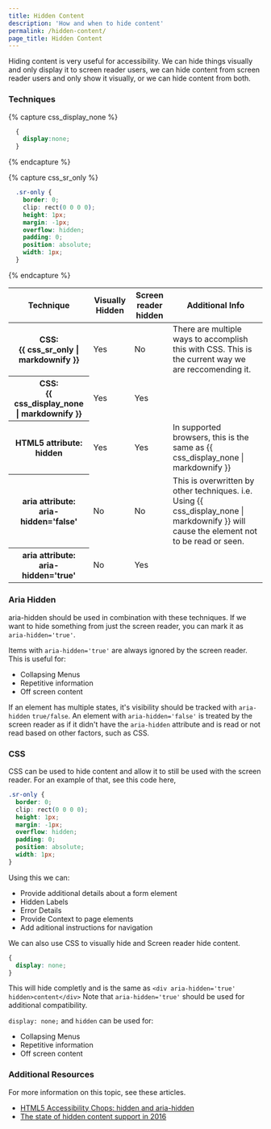 ```yaml
---
title: Hidden Content
description: 'How and when to hide content'
permalink: /hidden-content/
page_title: Hidden Content
---
```


Hiding content is very useful for accessibility. We can hide things visually and only display it to screen reader users, we can hide content from screen reader users and only show it visually, or we can hide content from both. 

### Techniques
{% capture css_display_none %}
  ```css
    {
      display:none;
    }
  ```
{% endcapture %}

{% capture css_sr_only %}
  ```css
    .sr-only {
      border: 0; 
      clip: rect(0 0 0 0); 
      height: 1px; 
      margin: -1px;
      overflow: hidden;
      padding: 0;
      position: absolute;
      width: 1px;
    }
  ```
{% endcapture %}
<table>
<thead>
  <tr>
    <th scope='col'>
      Technique
    </th>
    <th scope='col'>
      Visually Hidden
    </th>
    <th scope='col'>
      Screen reader hidden
    </th>
    <th scope='col'>
      Additional Info
    </th>
  </tr>
</thead>
<tbody>
  <tr>
    <th scope='row'>
      CSS:<br> {{ css_sr_only | markdownify }}
    </th>
    <td>Yes</td>
    <td>No</td>
    <td>There are multiple ways to accomplish this with CSS. This is the current way we are reccomending it.</td>
  </tr>
  <tr>
    <th scope='row'>
      CSS:<br>
      {{ css_display_none | markdownify }}
    </th>
    <td>Yes</td>
    <td>Yes</td>
    <td></td>
  </tr>
  <tr>
    <th scope='row'>
      HTML5 attribute:<br>
      <strong>hidden</strong>
    </th>
    <td>Yes</td>
    <td>Yes</td>
    <td>In supported browsers, this is the same as {{ css_display_none | markdownify }}</td>
  </tr>
  <tr>
    <th scope='row'>
      aria attribute:<br>
      <strong>aria-hidden='false'</strong>
    </th>
    <td>No</td>
    <td>No</td>
    <td>This is overwritten by other techniques. i.e. Using {{ css_display_none | markdownify }} will cause the element not to be read or seen.</td>
  </tr>
  <tr>
    <th scope='row'>
      aria attribute:<br>
      <strong>aria-hidden='true'</strong>
    </th>
    <td>No</td>
    <td>Yes</td>
    <td></td>
  </tr>
</tbody>
</table>
 
### Aria Hidden

aria-hidden should be used in combination with these techniques. If we want to hide something from just the screen reader, you can mark it as `aria-hidden='true'`. 

Items with `aria-hidden='true'` are always ignored by the screen reader.
This is useful for: 
- Collapsing Menus
- Repetitive information
- Off screen content

If an element has multiple states, it's visibility should be tracked with `aria-hidden` `true/false`. An element with `aria-hidden='false'` is treated by the screen reader as if it didn't have the `aria-hidden` attribute and is read or not read based on other factors, such as CSS. 

### CSS

CSS can be used to hide content and allow it to still be used with the screen reader. For an example of that, see this code here, 

```css
.sr-only {
  border: 0;
  clip: rect(0 0 0 0);
  height: 1px;
  margin: -1px;
  overflow: hidden;
  padding: 0;
  position: absolute;
  width: 1px;
}
```
Using this we can:
- Provide additional details about a form element
 - Hidden Labels
 - Error Details
- Provide Context to page elements
- Add aditional instructions for navigation

We can also use CSS to visually hide and Screen reader hide content. 

```css
{
  display: none;
}
```

This will hide completly and is the same as `<div aria-hidden='true' hidden>content</div>` Note that `aria-hidden='true'` should be used for additional compatibility. 

`display: none;` and `hidden` can be used for:
- Collapsing Menus
- Repetitive information
- Off screen content

### Additional Resources

For more information on this topic, see these articles. 

- [HTML5 Accessibility Chops: hidden and aria-hidden](https://www.paciellogroup.com/blog/2012/05/html5-accessibility-chops-hidden-and-aria-hidden/)
- [The state of hidden content support in 2016](https://www.paciellogroup.com/blog/2016/01/the-state-of-hidden-content-support-in-2016/)
